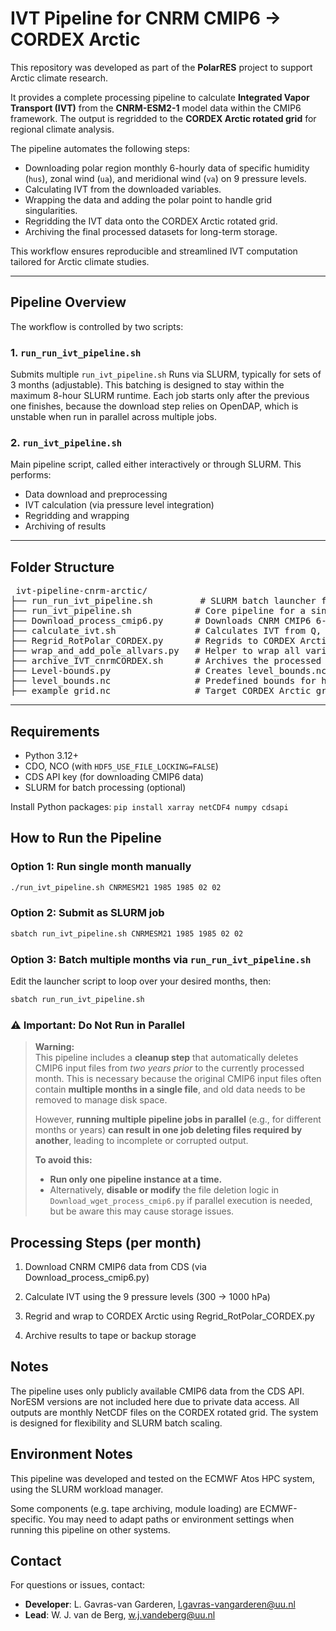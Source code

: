 # IVT Pipeline for CNRM CMIP6 → CORDEX Arctic

This repository was developed as part of the **PolarRES** project to support Arctic climate research.

It provides a complete processing pipeline to calculate **Integrated Vapor Transport (IVT)** from the **CNRM-ESM2-1** model data within the CMIP6 framework. The output is regridded to the **CORDEX Arctic rotated grid** for regional climate analysis.

The pipeline automates the following steps:

- Downloading polar region monthly 6-hourly data of specific humidity (`hus`), zonal wind (`ua`), and meridional wind (`va`) on 9 pressure levels.
- Calculating IVT from the downloaded variables.
- Wrapping the data and adding the polar point to handle grid singularities.
- Regridding the IVT data onto the CORDEX Arctic rotated grid.
- Archiving the final processed datasets for long-term storage.

This workflow ensures reproducible and streamlined IVT computation tailored for Arctic climate studies.

---

## Pipeline Overview

The workflow is controlled by two scripts:

### 1. `run_run_ivt_pipeline.sh`  
Submits multiple `run_ivt_pipeline.sh` Runs via SLURM, typically for sets of 3 months (adjustable).
This batching is designed to stay within the maximum 8-hour SLURM runtime.
Each job starts only after the previous one finishes, because the download step relies on OpenDAP, which is unstable when run in parallel across multiple jobs.

### 2. `run_ivt_pipeline.sh`  
Main pipeline script, called either interactively or through SLURM. This performs:
-  Data download and preprocessing
-  IVT calculation (via pressure level integration)
-  Regridding and wrapping
-  Archiving of results

---

## Folder Structure

<pre> ivt-pipeline-cnrm-arctic/
├── run_run_ivt_pipeline.sh         # SLURM batch launcher for multiple jobs
├── run_ivt_pipeline.sh            # Core pipeline for a single month or time slice
├── Download_process_cmip6.py      # Downloads CNRM CMIP6 6-hourly data via CDS API
├── calculate_ivt.sh               # Calculates IVT from Q, U, V on pressure levels
├── Regrid_RotPolar_CORDEX.py      # Regrids to CORDEX Arctic rotated grid & wraps pole
├── wrap_and_add_pole_allvars.py   # Helper to wrap all variables across dateline/pole
├── archive_IVT_cnrmCORDEX.sh      # Archives the processed files to tape (ECMWF specific)
├── Level-bounds.py                # Creates level_bounds.nc for vertical interpolation
├── level_bounds.nc                # Predefined bounds for hybrid → pressure conversion
├── example_grid.nc                # Target CORDEX Arctic grid </pre>

---

##  Requirements

- Python 3.12+
- CDO, NCO (with `HDF5_USE_FILE_LOCKING=FALSE`)
- CDS API key (for downloading CMIP6 data)
- SLURM for batch processing (optional)

Install Python packages:
`pip install xarray netCDF4 numpy cdsapi`


## How to Run the Pipeline
### Option 1: Run single month manually
````bash
./run_ivt_pipeline.sh CNRMESM21 1985 1985 02 02
````

### Option 2: Submit as SLURM job
````bash
sbatch run_ivt_pipeline.sh CNRMESM21 1985 1985 02 02
````

### Option 3: Batch multiple months via `run_run_ivt_pipeline.sh`
Edit the launcher script to loop over your desired months, then:
````bash
sbatch run_run_ivt_pipeline.sh
````
### ⚠️ Important: Do Not Run in Parallel

> **Warning:**  
> This pipeline includes a **cleanup step** that automatically deletes CMIP6 input files from *two years prior* to the currently processed month. This is necessary because the original CMIP6 input files often contain **multiple months in a single file**, and old data needs to be removed to manage disk space.
>
> However, **running multiple pipeline jobs in parallel** (e.g., for different months or years) **can result in one job deleting files required by another**, leading to incomplete or corrupted output.
>
> **To avoid this:**
> - **Run only one pipeline instance at a time.**
> - Alternatively, **disable or modify** the file deletion logic in `Download_wget_process_cmip6.py` if parallel execution is needed, but be aware this may cause storage issues.

## Processing Steps (per month)

1. Download CNRM CMIP6 data from CDS (via Download_process_cmip6.py)

2. Calculate IVT using the 9 pressure levels (300 → 1000 hPa)

3. Regrid and wrap to CORDEX Arctic using Regrid_RotPolar_CORDEX.py

4. Archive results to tape or backup storage

## Notes

The pipeline uses only publicly available CMIP6 data from the CDS API.
NorESM versions are not included here due to private data access.
All outputs are monthly NetCDF files on the CORDEX rotated grid.
The system is designed for flexibility and SLURM batch scaling.

## Environment Notes
This pipeline was developed and tested on the ECMWF Atos HPC system, using the SLURM workload manager.

Some components (e.g. tape archiving, module loading) are ECMWF-specific. You may need to adapt paths or environment settings when running this pipeline on other systems.

## Contact
For questions or issues, contact:

- **Developer**: L. Gavras-van Garderen, <l.gavras-vangarderen@uu.nl>
- **Lead**: W. J. van de Berg, <w.j.vandeberg@uu.nl>

